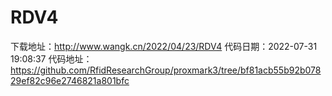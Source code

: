 # RDV4
下载地址：http://www.wangk.cn/2022/04/23/RDV4
代码日期：2022-07-31 19:08:37
代码地址：https://github.com/RfidResearchGroup/proxmark3/tree/bf81acb55b92b07829ef82c96e2746821a801bfc
